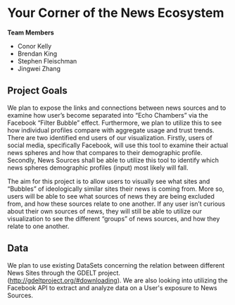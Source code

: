 # Your Corner of the News Ecosystem

**Team Members**

- Conor Kelly
- Brendan King
- Stephen Fleischman
- Jingwei Zhang

## Project Goals

We plan to expose the links and connections between news sources and to examine how user’s become separated into “Echo Chambers” via the Facebook “Filter Bubble” effect. Furthermore, we plan to utilize this to see how individual profiles compare with aggregate usage and trust trends. There are two identified end users of our visualization. Firstly, users of social media, specifically Facebook, will use this tool to examine their actual news spheres and how that compares to their demographic profile. Secondly, News Sources shall be able to utilize this tool to identify which news spheres demographic profiles (input) most likely will fall. 

The aim for this project is to allow users to visually see what sites and “Bubbles” of ideologically similar sites their news is coming from. More so, users will be able to see what sources of news they are being excluded from, and how these sources relate to one another. If any user isn’t curious about their own sources of news, they will still be able to utilize our visualization to see the different “groups” of news sources, and how they relate to one another. 

## Data

We plan to use existing DataSets concerning the relation between different News  Sites through the GDELT project. (http://gdeltproject.org/#downloading). We are also looking into utilizing the Facebook API to extract and analyze data on a User's exposure to News Sources.

